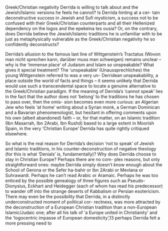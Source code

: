 Greek/Christian negativity Derrida is willing to talk about and the  Jewish/Islamic versions he feels he cannot? Is Derrida hinting at a cer- tain deconstructive success in Jewish and Sufi mysticism, a success not  to be confused with their Greek/Christian counterparts and all their Hellenized dependency on the logos and the epekeina tes ousia? Or, on the contrary, does Derrida believe the Jewish/Islamic traditions he is unfamiliar with to be just as metaphysically vulnerable as the Greek/Christian negativity he so confidently deconstructs?

Derrida’s allusion to the famous last line of Wittgenstein’s Tractatus (Wovon man nicht sprechen kann, darüber muss man schweigen) remains unclear – why is the ‘immense place’ of Judaism and Islam so unspeakable? What gives it special treatment? The ‘unspeakable’  (Unaussprechliches) the young Wittgenstein referred to was a very un- Derridean unspeakability, a place outside the world of facts and things –  it seems unlikely that Derrida would use such a transcendental space to locate a genuine alternative to the Greek/Christian paradigm. If the meaning of Derrida’s ‘cannot speak’ lies in the fact that the author does  not ‘belong’ to the traditions he has chosen to pass over, then the omis- sion becomes even more curious: an Algerian Jew who feels ‘at home’  writing about a Syrian monk, a German Dominican and a Bavarian phenomenologist, but hesitant in offering comments upon his own (albeit abandoned) faith – or, for that matter, on an Islamic tradition (Ibn Masarrah, Ibn 2Arabi, Ibn Rushd) based to a large extent in Moorish Spain, in the very ‘Christian Europe’ Derrida has quite rightly critiqued elsewhere.

So what is the real reason for Derrida’s decision ‘not to speak’ of Jewish and Islamic traditions, in his counter-deconstruction of negative theology (for this is what ‘Denials’ is, fundamentally)? Why does  Derrida choose to stay in Christian Europe? Perhaps there are no com- plex reasons, but only straightforward ones: maybe Derrida simply  doesn’t know enough about the School of Gerona or the Sefer ha-bahir or Ibn 2Arabi or Mevlana or Suhrawardi. Perhaps he can’t read Arabic or Aramaic. Perhaps he was too enticed by the possible genealogy of three figures such as Pseudo-Dionysius, Eckhart and Heidegger (each of whom has read his predecessor) to wander off into the strange deserts of Kabbalism or Persian esotericism. There may even be the possibility  that Derrida, in a distinctly underconstructed moment of political cor- rectness, was more attracted by the deconstruction of a European  Christian tradition than a non-European Islamic/Judaic one; after all his talk of ‘a Europe united in Christianity’ and the ‘logocentric impasse of European domesticity’,13 perhaps Derrida felt a more pressing need to
